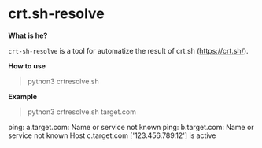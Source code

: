 # crt.sh-resolve

**What is he?**

`crt-sh-resolve` is a tool for automatize the result of crt.sh (https://crt.sh/).

**How to use**
> python3 crtresolve.sh <domain>
  
**Example**
> python3 crtresolve.sh target.com


ping: a.target.com: Name or service not known
ping: b.target.com: Name or service not known
Host c.target.com ['123.456.789.12'] is active
